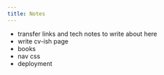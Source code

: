 ```yaml
---
title: Notes
---
```


* transfer links and tech notes to write about here
* write cv-ish page
* books
* nav css
* deployment
